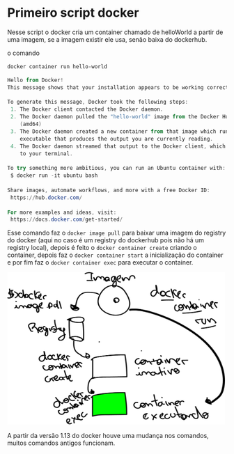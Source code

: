 <h1> Primeiro script docker</h1>

Nesse script o docker cria um container chamado de helloWorld a partir de uma imagem, se a imagem existir ele usa, senão baixa do dockerhub.

o comando 

````powershell
docker container run hello-world
````

````powershell
Hello from Docker!
This message shows that your installation appears to be working correctly.    

To generate this message, Docker took the following steps:
 1. The Docker client contacted the Docker daemon.
 2. The Docker daemon pulled the "hello-world" image from the Docker Hub.     
    (amd64)
 3. The Docker daemon created a new container from that image which runs the  
    executable that produces the output you are currently reading.
 4. The Docker daemon streamed that output to the Docker client, which sent it
    to your terminal.

To try something more ambitious, you can run an Ubuntu container with:
 $ docker run -it ubuntu bash

Share images, automate workflows, and more with a free Docker ID:
 https://hub.docker.com/

For more examples and ideas, visit:
 https://docs.docker.com/get-started/

````



Esse comando faz o ``docker image pull`` para baixar uma imagem do registry do docker (aqui no caso é um registry do dockerhub pois não há um registry local), depois é feito o ``docker container create`` criando o container,  depois faz o ``docker container start`` a inicialização do container e por fim faz o ``docker container exec`` para executar o container.

<img src="./img1.jpg" height="350" width="500" alt="au" />



A partir da versão 1.13 do docker houve uma mudança nos comandos, muitos comandos antigos funcionam. 